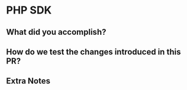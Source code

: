 # PHP SDK

## What did you accomplish?

## How do we test the changes introduced in this PR?

## Extra Notes
